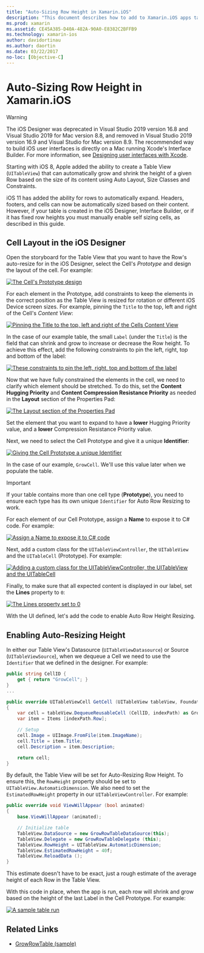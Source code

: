 ```yaml
---
title: "Auto-Sizing Row Height in Xamarin.iOS"
description: "This document describes how to add to Xamarin.iOS apps table view rows whose heights vary based on content. It discusses cell layout in the iOS Designer and enabling auto-resizing height."
ms.prod: xamarin
ms.assetid: CE45A385-D40A-482A-90A0-E8382C2BFFB9
ms.technology: xamarin-ios
author: davidortinau
ms.author: daortin
ms.date: 03/22/2017
no-loc: [Objective-C]
---
```


# Auto-Sizing Row Height in Xamarin.iOS
> [!WARNING]
> The iOS Designer was deprecated in Visual Studio 2019 version 16.8 and Visual Studio 2019 for Mac version 8.8, and 
> removed in Visual Studio 2019 version 16.9 and Visual Studio for Mac version 8.9.
> The recommended way to build iOS user interfaces is directly on a Mac running Xcode's Interface Builder. For more information, see [Designing user interfaces with Xcode](~/ios/user-interface/storyboards/index.md). 

Starting with iOS 8, Apple added the ability to create a Table View (`UITableView`) that can automatically grow and shrink the height of a given Row based on the size of its content using Auto Layout, Size Classes and Constraints.

iOS 11 has added the ability for rows to automatically expand. Headers, footers, and cells can now be automatically sized based on their content. However, if your table is created in the iOS Designer, Interface Builder, or if it has fixed row heights you must manually enable self sizing cells, as described in this guide.

## Cell Layout in the iOS Designer

Open the storyboard for the Table View that you want to have the Row's auto-resize for in the iOS Designer, select the Cell's *Prototype* and design the layout of the cell. For example:

[![The Cell's Prototype design](autosizing-row-height-images/table01.png)](autosizing-row-height-images/table01.png#lightbox)

For each element in the Prototype, add constraints to keep the elements in the correct position as the Table View is resized for rotation or different iOS Device screen sizes. For example, pinning the `Title` to the top, left and right of the Cell's *Content View*:

[![Pinning the Title to the top, left and right of the Cells Content View](autosizing-row-height-images/table02.png)](autosizing-row-height-images/table02.png#lightbox)

In the case of our example table, the small `Label` (under the `Title`) is the field that can shrink and grow to increase or decrease the Row height. To achieve this effect, add the following constraints to pin the left, right, top and bottom of the label:

[![These constraints to pin the left, right, top and bottom of the label](autosizing-row-height-images/table03.png)](autosizing-row-height-images/table03.png#lightbox)

Now that we have fully constrained the elements in the cell, we need to clarify which element should be stretched. To do this, set the **Content Hugging Priority** and **Content Compression Resistance Priority** as needed in the **Layout** section of the Properties Pad:

[![The Layout section of the Properties Pad](autosizing-row-height-images/table03a.png)](autosizing-row-height-images/table03a.png#lightbox)

Set the element that you want to expand to have a **lower** Hugging Priority value, and a **lower** Compression Resistance Priority value.

Next, we need to select the Cell Prototype and give it a unique **Identifier**:

[![Giving the Cell Prototype a unique Identifier](autosizing-row-height-images/table04.png)](autosizing-row-height-images/table04.png#lightbox)

In the case of our example, `GrowCell`. We'll use this value later when we populate the table.

> [!IMPORTANT]
> If your table contains more than one cell type (**Prototype**), you need to ensure each type has its own unique `Identifier` for Auto Row Resizing to work.

For each element of our Cell Prototype, assign a **Name** to expose it to C# code. For example:

[![Assign a Name to expose it to C# code](autosizing-row-height-images/table05.png)](autosizing-row-height-images/table05.png#lightbox)

Next, add a custom class for the `UITableViewController`, the `UITableView` and the `UITableCell` (Prototype). For example:

[![Adding a custom class for the UITableViewController, the UITableView and the UITableCell](autosizing-row-height-images/table06.png)](autosizing-row-height-images/table06.png#lightbox)

Finally, to make sure that all expected content is displayed in our label, set the **Lines** property to `0`:

[![The Lines property set to 0](autosizing-row-height-images/table06.png)](autosizing-row-height-images/table06a.png#lightbox)

With the UI defined, let's add the code to enable Auto Row Height Resizing.

## Enabling Auto-Resizing Height

In either our Table View's Datasource (`UITableViewDatasource`) or Source (`UITableViewSource`), when we dequeue a Cell we need to use the `Identifier` that we defined in the designer. For example:

```csharp
public string CellID {
    get { return "GrowCell"; }
}
...

public override UITableViewCell GetCell (UITableView tableView, Foundation.NSIndexPath indexPath)
{
    var cell = tableView.DequeueReusableCell (CellID, indexPath) as GrowRowTableCell;
    var item = Items [indexPath.Row];

    // Setup
    cell.Image = UIImage.FromFile(item.ImageName);
    cell.Title = item.Title;
    cell.Description = item.Description;

    return cell;
}
```

By default, the Table View will be set for Auto-Resizing Row Height. To ensure this, the `RowHeight` property should be set to `UITableView.AutomaticDimension`. We also need to set the `EstimatedRowHeight` property in our `UITableViewController`. For example:

```csharp
public override void ViewWillAppear (bool animated)
{
    base.ViewWillAppear (animated);

    // Initialize table
    TableView.DataSource = new GrowRowTableDataSource(this);
    TableView.Delegate = new GrowRowTableDelegate (this);
    TableView.RowHeight = UITableView.AutomaticDimension;
    TableView.EstimatedRowHeight = 40f;
    TableView.ReloadData ();
}
```

This estimate doesn't have to be exact, just a rough estimate of the average height of each Row in the Table View.

With this code in place, when the app is run, each row will shrink and grow based on the height of the last Label in the Cell Prototype. For example:

[![A sample table run](autosizing-row-height-images/table07.png)](autosizing-row-height-images/table07.png#lightbox)

## Related Links

- [GrowRowTable (sample)](/samples/xamarin/ios-samples/growrowtable)